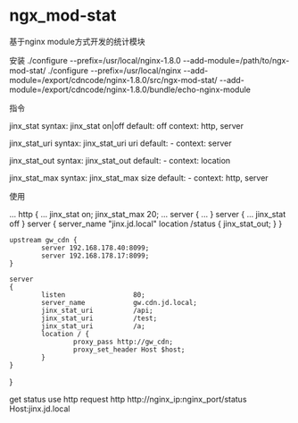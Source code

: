 ngx_mod-stat
====
基于nginx module方式开发的统计模块


安装
    ./configure --prefix=/usr/local/nginx-1.8.0 --add-module=/path/to/ngx-mod-stat/
    ./configure --prefix=/usr/local/nginx --add-module=/export/cdncode/nginx-1.8.0/src/ngx-mod-stat/ --add-module=/export/cdncode/nginx-1.8.0/bundle/echo-nginx-module


指令

jinx_stat
syntax: jinx_stat on|off
default: off
context: http, server

jinx_stat_uri
syntax: jinx_stat_uri uri
default: -
context: server

jinx_stat_out
syntax: jinx_stat_out
default: -
context: location

jinx_stat_max
syntax: jinx_stat_max size
default: -
context: http, server


使用

...
http {
     ...
     jinx_stat on;
     jinx_stat_max 20;
     ...
     server {
          ...
     }
     server {
          ...
          jinx_stat off
     }
     server {
          server_name "jinx.jd.local"
          location /status {
               jinx_stat_out;
          }
     }

    upstream gw_cdn {
            server 192.168.178.40:8099;
            server 192.168.178.17:8099;
    }

    server
    {
            listen                 80; 
            server_name            gw.cdn.jd.local;
            jinx_stat_uri          /api;
            jinx_stat_uri          /test;
            jinx_stat_uri          /a; 
            location / { 
                    proxy_pass http://gw_cdn;
                    proxy_set_header Host $host;
            }   
    }
}


get status use http request
    http http://nginx_ip:nginx_port/status Host:jinx.jd.local

